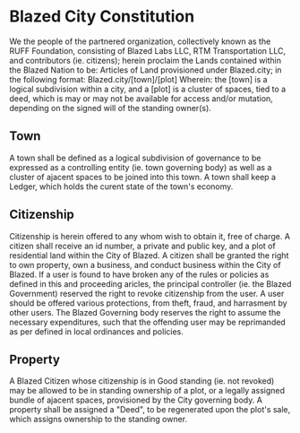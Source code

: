 # Blazed City Constitution
We the people of the partnered organization, collectively known as the RUFF Foundation, consisting of Blazed Labs LLC, RTM Transportation LLC, and contributors (ie. citizens); herein proclaim the Lands contained within the Blazed Nation to be: Articles of Land provisioned under Blazed.city; in the following format:
Blazed.city/[town]/[plot]
Wherein: the [town] is a logical subdivision within a city, and a [plot] is a cluster of spaces, tied to a deed, which is may or may not be available for access and/or mutation, depending on the signed will of the standing owner(s).

## Town
A town shall be defined as a logical subdivision of governance to be expressed as a controlling entity (ie. town governing body) as well as a cluster of ajacent spaces to be joined into this town. A town shall keep a Ledger, which holds the curent state of the town's economy.

## Citizenship
Citizenship is herein offered to any whom wish to obtain it, free of charge. A citizen shall receive an id number, a private and public key, and a plot of residential land within the City of Blazed. A citizen shall be granted the right to own property, own a business, and conduct business within the City of Blazed. If a user is found to have broken any of the rules or policies as defined in this and proceeding aricles, the principal controller (ie. the Blazed Government) reserved the right to revoke citizenship from the user. A user should be offered various protections, from theft, fraud, and harrasment by other users. The Blazed Governing body reserves the right to assume the necessary expenditures, such that the offending user may be reprimanded as per defined in local ordinances and policies.

## Property
A Blazed Citizen whose citizenship is in Good standing (ie. not revoked) may be allowed to be in standing ownership of a plot, or a legally assigned bundle of ajacent spaces, provisioned by the City governing body. A property shall be assigned a "Deed", to be regenerated upon the plot's sale, which assigns ownership to the standing owner.

